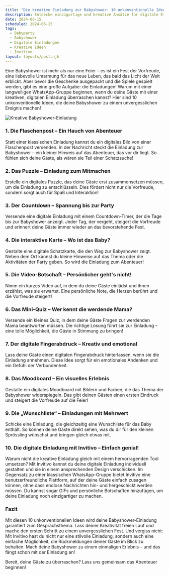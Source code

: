 ```yaml
---
title: "Die kreative Einladung zur Babyshower: 10 unkonventionelle Ideen, die überraschen!"
description: Entdecke einzigartige und kreative Ansätze für digitale Einladungen zu deiner Babyshower, die deine Gäste begeistern werden, und erfahre, warum Invitivo die perfekte Wahl für deine Einladungen ist.
date: 2024-06-15
scheduled: 2024-06-15
tags:
  - Babyparty
  - Babyshower
  - Digitale Einladungen
  - Kreative Ideen
  - Invitivo
layout: layouts/post.njk
---
```


Eine Babyshower ist mehr als nur eine Feier – es ist ein Fest der Vorfreude, eine liebevolle Umarmung für das neue Leben, das bald das Licht der Welt erblickt. Aber bevor die Geschenke ausgepackt und die Spiele gespielt werden, gibt es eine große Aufgabe: die Einladungen! Warum mit einer langweiligen WhatsApp-Gruppe beginnen, wenn du deine Gäste mit einer kreativen, digitalen Einladung überraschen kannst? Hier sind 10 unkonventionelle Ideen, die deine Babyshower zu einem unvergesslichen Ereignis machen!

![Kreative Babyshower-Einladung](/img/babyshower-invitation.webp)

### 1. **Die Flaschenpost – Ein Hauch von Abenteuer**

Statt einer klassischen Einladung kannst du ein digitales Bild von einer Flaschenpost versenden. In der Nachricht steckt die Einladung zur Babyshower – ein kleiner Hinweis auf das Abenteuer, das vor dir liegt. So fühlen sich deine Gäste, als wären sie Teil einer Schatzsuche!

### 2. **Das Puzzle – Einladung zum Mitmachen**

Erstelle ein digitales Puzzle, das deine Gäste erst zusammensetzen müssen, um die Einladung zu entschlüsseln. Dies fördert nicht nur die Vorfreude, sondern sorgt auch für Spaß und Interaktion!

### 3. **Der Countdown – Spannung bis zur Party**

Versende eine digitale Einladung mit einem Countdown-Timer, der die Tage bis zur Babyshower anzeigt. Jeder Tag, der vergeht, steigert die Vorfreude und erinnert deine Gäste immer wieder an das bevorstehende Fest.

### 4. **Die interaktive Karte – Wo ist das Baby?**

Gestalte eine digitale Schatzkarte, die den Weg zur Babyshower zeigt. Neben dem Ort kannst du kleine Hinweise auf das Thema oder die Aktivitäten der Party geben. So wird die Einladung zum Abenteuer!

### 5. **Die Video-Botschaft – Persönlicher geht's nicht!**

Nimm ein kurzes Video auf, in dem du deine Gäste einlädst und ihnen erzählst, was sie erwartet. Eine persönliche Note, die Herzen berührt und die Vorfreude steigert!

### 6. **Das Mini-Quiz – Wer kennt die werdende Mama?**

Versende ein kleines Quiz, in dem deine Gäste Fragen zur werdenden Mama beantworten müssen. Die richtige Lösung führt sie zur Einladung – eine tolle Möglichkeit, die Gäste in Stimmung zu bringen!

### 7. **Der digitale Fingerabdruck – Kreativ und emotional**

Lass deine Gäste einen digitalen Fingerabdruck hinterlassen, wenn sie die Einladung annehmen. Diese Idee sorgt für ein emotionales Andenken und ein Gefühl der Verbundenheit.

### 8. **Das Moodboard – Ein visuelles Erlebnis**

Gestalte ein digitales Moodboard mit Bildern und Farben, die das Thema der Babyshower widerspiegeln. Das gibt deinen Gästen einen ersten Eindruck und steigert die Vorfreude auf die Feier!

### 9. **Die „Wunschliste“ – Einladungen mit Mehrwert**

Schicke eine Einladung, die gleichzeitig eine Wunschliste für das Baby enthält. So können deine Gäste direkt sehen, was du dir für den kleinen Sprössling wünschst und bringen gleich etwas mit.

### 10. **Die digitale Einladung mit Invitivo – Einfach genial!**

Warum nicht die kreative Einladung gleich mit einem hervorragenden Tool umsetzen? Mit Invitivo kannst du deine digitale Einladung individuell gestalten und sie in einem ansprechenden Design verschicken. Im Gegensatz zu einer klassischen WhatsApp-Gruppe bietet Invitivo eine benutzerfreundliche Plattform, auf der deine Gäste einfach zusagen können, ohne dass endlose Nachrichten hin- und hergeschickt werden müssen. Du kannst sogar GIFs und persönliche Botschaften hinzufügen, um deine Einladung noch einzigartiger zu machen.

### **Fazit**

Mit diesen 10 unkonventionellen Ideen wird deine Babyshower-Einladung garantiert zum Gesprächsthema. Lass deiner Kreativität freien Lauf und mache den ersten Schritt zu einem unvergesslichen Fest. Und vergiss nicht: Mit Invitivo hast du nicht nur eine stilvolle Einladung, sondern auch eine einfache Möglichkeit, die Rückmeldungen deiner Gäste im Blick zu behalten. Mach deine Babyshower zu einem einmaligen Erlebnis – und das fängt schon mit der Einladung an! 

Bereit, deine Gäste zu überraschen? Lass uns gemeinsam das Abenteuer beginnen!
